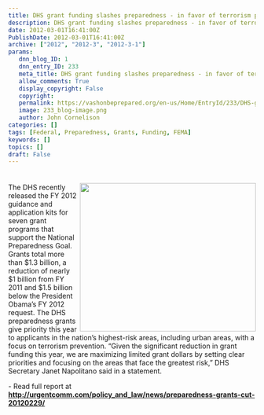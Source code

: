 ```yaml
---
title: DHS grant funding slashes preparedness - in favor of terrorism prevention
description: DHS grant funding slashes preparedness - in favor of terrorism prevention
date: 2012-03-01T16:41:00Z
PublishDate: 2012-03-01T16:41:00Z
archive: ["2012", "2012-3", "2012-3-1"]
params:
   dnn_blog_ID: 1
   dnn_entry_ID: 233
   meta_title: DHS grant funding slashes preparedness - in favor of terrorism prevention
   allow_comments: True
   display_copyright: False
   copyright: 
   permalink: https://vashonbeprepared.org/en-us/Home/EntryId/233/DHS-grant-funding-slashes-preparedness-in-favor-of-terrorism-prevention
   image: 233_blog-image.png
   author: John Cornelison
categories: []
tags: [Federal, Preparedness, Grants, Funding, FEMA]
keywords: []
topics: []
draft: False
---
```


<div class="wlWriterHeaderFooter" style="padding-bottom: 4px; margin: 0px; padding-left: 0px; padding-right: 0px; float: none; padding-top: 4px;"> </div>
<p><img alt="" width="358" height="302" align="right" style="display: inline; float: right;" src="http://www.maniacworld.com/fighting-terrorism-since-1492.jpg" />The DHS recently released the FY 2012 guidance and application kits for seven grant programs that support the National Preparedness Goal. Grants total more than $1.3 billion, a reduction of nearly $1 billion from FY 2011 and $1.5 billion below the President Obama&rsquo;s FY 2012 request. The DHS preparedness grants give priority this year to applicants in the nation&rsquo;s highest-risk areas, including urban areas, with a focus on terrorism prevention. &ldquo;Given the significant reduction in grant funding this year, we are maximizing limited grant dollars by setting clear priorities and focusing on the areas that face the greatest risk,&rdquo; DHS Secretary Janet Napolitano said in a statement.</p>
<p>- Read full report at <a href="http://urgentcomm.com/policy_and_law/news/preparedness-grants-cut-20120229/"><b>http://urgentcomm.com/policy_and_law/news/preparedness-grants-cut-20120229/</b></a></p>
